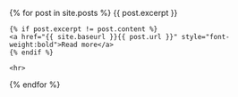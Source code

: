 {% for post in site.posts %}
    {{ post.excerpt }}
    
    {% if post.excerpt != post.content %}
    <a href="{{ site.baseurl }}{{ post.url }}" style="font-weight:bold">Read more</a>
    {% endif %}
    
    <hr>
{% endfor %}
